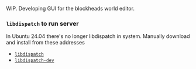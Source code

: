 WIP. Developing GUI for the blockheads world editor.

### `libdispatch` to run server

In Ubuntu 24.04 there's no longer libdispatch in system. Manually download and install from these addresses

- [`libdispatch`](https://launchpad.net/ubuntu/zesty/amd64/libdispatch0/0~svn197-3.3ubuntu2)
- [`libdispatch-dev`](https://launchpad.net/ubuntu/focal/amd64/libdispatch-dev/0~svn197-3.3ubuntu2)
